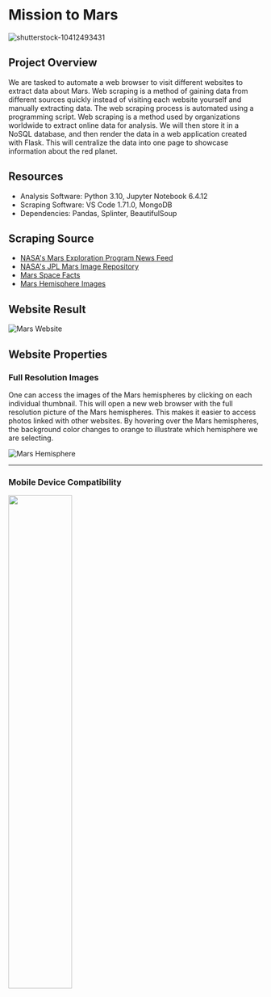 # Mission to Mars

![shutterstock-10412493431](https://user-images.githubusercontent.com/29410712/191169878-c80c348b-7dba-4316-95fa-f8608c11bd96.jpg)

## Project Overview
We are tasked to automate a web browser to visit different websites to extract data about Mars. Web scraping is a method of gaining data from different sources quickly instead of visiting each website yourself and manually extracting data. The web scraping process is automated using a programming script. Web scraping is a method used by organizations worldwide to extract online data for analysis. We will then store it in a NoSQL database, and then render the data in a web application created with Flask. This will centralize the data into one page to showcase information about the red planet. 

## Resources
+ Analysis Software: Python 3.10, Jupyter Notebook 6.4.12
+ Scraping Software: VS Code 1.71.0, MongoDB
+ Dependencies: Pandas, Splinter, BeautifulSoup

## Scraping Source
+ [NASA's Mars Exploration Program News Feed](https://mars.nasa.gov/news/)
+ [NASA's JPL Mars Image Repository](https://spaceimages-mars.com/)
+ [Mars Space Facts](https://space-facts.com/mars/)
+ [Mars Hemisphere Images](https://astrogeology.usgs.gov/search/results?q=hemisphere+enhanced&k1=target&v1=Mars)


## Website Result
![Mars Website](https://user-images.githubusercontent.com/29410712/191409661-e22bb5d4-9917-4e87-a4fc-49d69464a06a.png)

## Website Properties

### Full Resolution Images
One can access the images of the Mars hemispheres by clicking on each individual thumbnail. This will open a new web browser with the full resolution picture of the Mars hemispheres. This makes it easier to access photos linked with other websites. By hovering over the Mars hemispheres, the background color changes to orange to illustrate which hemisphere we are selecting.

![Mars Hemisphere](https://user-images.githubusercontent.com/29410712/191409803-c087dbb2-242d-46fb-82d5-33aa0a7d7421.png)

---

### Mobile Device Compatibility 

<img src="https://user-images.githubusercontent.com/29410712/191412809-9e8d44ad-933c-4259-bd94-df69d165dd79.png"  width=50% height=50%>

